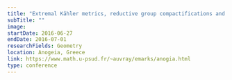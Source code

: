 ```yaml
---
title: "Extremal Kähler metrics, reductive group compactifications and stationnary Lagrangians"
subTitle: ""
image:
startDate: 2016-06-27
endDate: 2016-07-01
researchFields: Geometry
location: Anogeia, Greece
link: https://www.math.u-psud.fr/~auvray/emarks/anogia.html
type: conference
---
```

